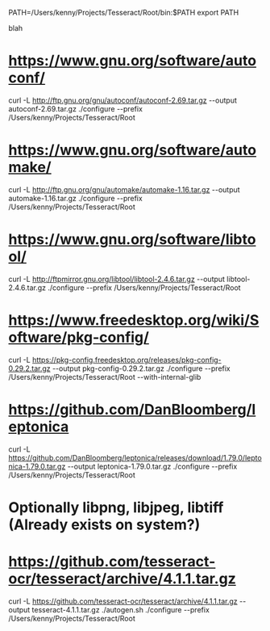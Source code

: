 PATH=/Users/kenny/Projects/Tesseract/Root/bin:$PATH
export PATH

blah

# https://www.gnu.org/software/autoconf/
curl -L http://ftp.gnu.org/gnu/autoconf/autoconf-2.69.tar.gz --output autoconf-2.69.tar.gz
./configure --prefix /Users/kenny/Projects/Tesseract/Root

# https://www.gnu.org/software/automake/
curl -L http://ftp.gnu.org/gnu/automake/automake-1.16.tar.gz --output automake-1.16.tar.gz
./configure --prefix /Users/kenny/Projects/Tesseract/Root

# https://www.gnu.org/software/libtool/
curl -L http://ftpmirror.gnu.org/libtool/libtool-2.4.6.tar.gz --output libtool-2.4.6.tar.gz
./configure --prefix /Users/kenny/Projects/Tesseract/Root

# https://www.freedesktop.org/wiki/Software/pkg-config/
curl -L https://pkg-config.freedesktop.org/releases/pkg-config-0.29.2.tar.gz --output pkg-config-0.29.2.tar.gz
./configure --prefix /Users/kenny/Projects/Tesseract/Root --with-internal-glib

# https://github.com/DanBloomberg/leptonica
curl -L https://github.com/DanBloomberg/leptonica/releases/download/1.79.0/leptonica-1.79.0.tar.gz --output leptonica-1.79.0.tar.gz
./configure --prefix /Users/kenny/Projects/Tesseract/Root

# Optionally libpng, libjpeg, libtiff (Already exists on system?)

# https://github.com/tesseract-ocr/tesseract/archive/4.1.1.tar.gz
curl -L https://github.com/tesseract-ocr/tesseract/archive/4.1.1.tar.gz --output tesseract-4.1.1.tar.gz
./autogen.sh
./configure --prefix /Users/kenny/Projects/Tesseract/Root

